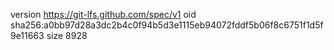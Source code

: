 version https://git-lfs.github.com/spec/v1
oid sha256:a0bb97d28a3dc2b4c0f94b5d3e1115eb94072fddf5b06f8c6751f1d5f9e11663
size 8928
